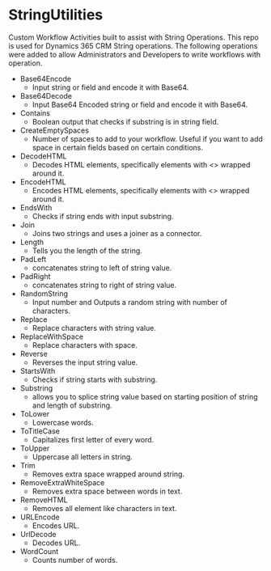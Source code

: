 # StringUtilities
Custom Workflow Activities built to assist with String Operations.
This repo is used for Dynamics 365 CRM String operations. The following operations were added to allow Administrators and Developers to write workflows with operation. 
- Base64Encode
  - Input string or field and encode it with Base64. 
- Base64Decode
  - Input Base64 Encoded string or field and encode it with Base64.
- Contains
  - Boolean output that checks if substring is in string field.
- CreateEmptySpaces
  - Number of spaces to add to your workflow. Useful if you want to add space in certain fields based on certain conditions. 
- DecodeHTML
  - Decodes HTML elements, specifically elements with <> wrapped around it.
- EncodeHTML
  - Encodes HTML elements, specifically elements with <> wrapped around it.
- EndsWith
  - Checks if string ends with input substring. 
- Join
  - Joins two strings and uses a joiner as a connector. 
- Length
  - Tells you the length of the string.
- PadLeft
  - concatenates string to left of string value.
- PadRight
  - concatenates string to right of string value.
- RandomString
  - Input number and Outputs a random string with number of characters. 
- Replace
  - Replace characters with string value. 
- ReplaceWithSpace
  - Replace characters with space. 
- Reverse
  - Reverses the input string value. 
- StartsWith
  - Checks if string starts with substring. 
- Substring
  - allows you to splice string value based on starting position of string and length of substring. 
- ToLower
  - Lowercase words.
- ToTitleCase
  - Capitalizes first letter of every word. 
- ToUpper
  - Uppercase all letters in string. 
- Trim
  - Removes extra space wrapped around string. 
- RemoveExtraWhiteSpace
  - Removes extra space between words in text. 
- RemoveHTML
  - Removes all element like characters in text. 
- URLEncode
  - Encodes URL.
- UrlDecode
  - Decodes URL.
- WordCount
  - Counts number of words. 

